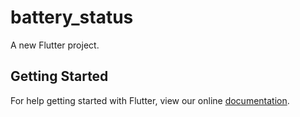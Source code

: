 # battery_status

A new Flutter project.

## Getting Started

For help getting started with Flutter, view our online
[documentation](https://flutter.io/).
